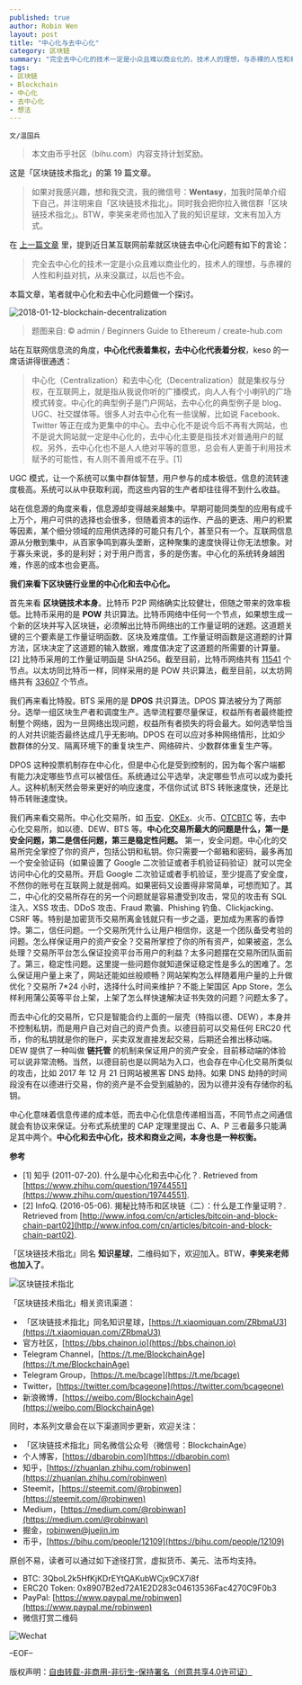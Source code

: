 ```yaml
---
published: true
author: Robin Wen
layout: post
title: "中心化与去中心化"
category: 区块链
summary: "完全去中心化的技术一定是小众且难以商业化的，技术人的理想，与赤裸的人性和利益对抗，从来没赢过，以后也不会。中心化交易所最大的问题是什么，第一是安全问题，第二是信任问题，第三是稳定性问题。而去中心化的交易所，它只是智能合约上面的一层壳（特指以德、DEW），本身并不控制私钥，而是用户自己对自己的资产负责。中心化意味着信息传递的成本低，而去中心化信息传递相当高，不同节点之间通信就会有协议来保证。分布式系统里的 CAP 定理里提出 C、A、P 三者最多只能满足其中两个。中心化和去中心化，技术和商业之间，本身也是一种权衡。"
tags:
- 区块链
- Blockchain
- 中心化
- 去中心化
- 想法
---
```


`文/温国兵`

> 本文由币乎社区（bihu.com）内容支持计划奖励。

这是「区块链技术指北」的第 19 篇文章。

> 如果对我感兴趣，想和我交流，我的微信号：**Wentasy**，加我时简单介绍下自己，并注明来自「区块链技术指北」。同时我会把你拉入微信群「区块链技术指北」。BTW，李笑来老师也加入了我的知识星球，文末有加入方式。

在 [上一篇文章](https://dbarobin.com/2018/01/10/blockchain-opportunity) 里，提到近日某互联网前辈就区块链去中心化问题有如下的言论：

> 完全去中心化的技术一定是小众且难以商业化的，技术人的理想，与赤裸的人性和利益对抗，从来没赢过，以后也不会。

本篇文章，笔者就中心化和去中心化问题做一个探讨。

![2018-01-12-blockchain-decentralization](https://cdn.wenguobing.com/ZRMkSIC.jpg)

> 题图来自: © admin / Beginners Guide to Ethereum / create-hub.com

站在互联网信息流的角度，**中心化代表着集权，去中心化代表着分权**，keso 的一席话讲得很通透：

> 中心化（Centralization）和去中心化（Decentralization）就是集权与分权，在互联网上，就是指从我说你听的广播模式，向人人有个小喇叭的广场模式转变。中心化的典型例子是门户网站，去中心化的典型例子是 blog、UGC、社交媒体等。很多人对去中心化有一些误解，比如说 Facebook、Twitter 等正在成为更集中的中心。去中心化不是说今后不再有大网站，也不是说大网站就一定是中心化的，去中心化主要是指技术对普通用户的赋权。另外，去中心化也不是人人绝对平等的意思，总会有人更善于利用技术赋予的可能性，有人则不善用或不在乎。[1]

UGC 模式，让一个系统可以集中群体智慧，用户参与的成本极低，信息的流转速度极高。系统可以从中获取利润，而这些内容的生产者却往往得不到什么收益。

站在信息源的角度来看，信息源却变得越来越集中。早期可能同类型的应用有成千上万个，用户可供的选择也会很多，但随着资本的运作、产品的更迭、用户的积累等因素，某个细分领域的应用供选择的可能只有几个，甚至只有一个。互联网信息源从分散到集中，从百家争鸣到寡头垄断，这种聚集的速度快得让你无法想象。对于寡头来说，多的是利好；对于用户而言，多的是伤害。中心化的系统转身越困难，作恶的成本也会更高。

**我们来看下区块链行业里的中心化和去中心化。**

首先来看 **区块链技术本身**。比特币 P2P 网络确实比较健壮，但随之带来的效率极低。比特币采用的是 **POW** 共识算法。比特币网络中任何一个节点，如果想生成一个新的区块并写入区块链，必须解出比特币网络出的工作量证明的迷题。这道题关键的三个要素是工作量证明函数、区块及难度值。工作量证明函数是这道题的计算方法，区块决定了这道题的输入数据，难度值决定了这道题的所需要的计算量。[2] 比特币采用的工作量证明函是 SHA256。截至目前，比特币网络共有 [11541](https://bitnodes.earn.com) 个节点。以太坊同比特币一样，同样采用的是 POW 共识算法，截至目前，以太坊网络共有 [33607](https://www.ethernodes.org) 个节点。

我们再来看比特股。BTS 采用的是 **DPOS** 共识算法。DPOS 算法被分为了两部分。选举一组区块生产者和调度生产。选举流程要尽量保证，权益所有者最终能控制整个网络，因为一旦网络出现问题，权益所有者损失的将会最大。如何选举恰当的人对共识能否最终达成几乎无影响。DPOS 在可以应对多种网络情形，比如少数群体的分叉、隔离环境下的重复块生产、网络碎片、少数群体重复生产等。

DPOS 这种投票机制存在中心化，但是中心化是受到控制的，因为每个客户端都有能力决定哪些节点可以被信任。系统通过公平选举，决定哪些节点可以成为委托人。这种机制天然会带来更好的响应速度，不信你试试 BTS 转账速度快，还是比特币转账速度快。

我们再来看交易所。中心化交易所，如 [币安](https://www.binance.com/?ref=11190872)、[OKEx](https://www.okex.com/share/invite/3956Ew.do)、火币、[OTCBTC](https://otcbtc.com/referrals/ROBINWENIO) 等，去中心化交易所，如以德、DEW、BTS 等。**中心化交易所最大的问题是什么，第一是安全问题，第二是信任问题，第三是稳定性问题。** 第一，安全问题。中心化的交易所完全掌控了你的资产，包括公钥和私钥。你只需要一个邮箱和密码，最多再加一个安全验证码（如果设置了 Google 二次验证或者手机验证码验证）就可以完全访问中心化的交易所。开启 Google 二次验证或者手机验证，至少提高了安全度，不然你的账号在互联网上就是弱鸡。如果密码又设置得非常简单，可想而知了。其二，中心化的交易所存在的另一个问题就是容易遭受到攻击，常见的攻击有 SQL 注入、XSS 攻击、DDoS 攻击、Fraud 欺骗、Phishing 钓鱼、Clickjacking、CSRF 等。特别是加密货币交易所离金钱就只有一步之遥，更加成为黑客的香饽饽。第二，信任问题。一个交易所凭什么让用户相信你，这是一个团队备受考验的问题。怎么样保证用户的资产安全？交易所掌控了你的所有资产，如果被盗，怎么处理？交易所平台怎么保证投资平台币用户的利益？太多问题摆在交易所团队面前了。第三，稳定性问题。这里提一些问题你就知道保证稳定性是多么的困难了。怎么保证用户量上来了，网站还能如丝般顺畅？网站架构怎么样随着用户量的上升做优化？交易所 7*24 小时，选择什么时间来维护？不能上架国区 App Store，怎么样利用蒲公英等平台上架，上架了怎么样快速解决证书失效的问题？问题太多了。

而去中心化的交易所，它只是智能合约上面的一层壳（特指以德、DEW），本身并不控制私钥，而是用户自己对自己的资产负责。以德目前可以交易任何 ERC20 代币，你的私钥就是你的账户，买卖双发直接发起交易，后期还会推出移动端。DEW 提供了一种叫做 **链托管** 的机制来保证用户的资产安全，目前移动端的体验可以说非常流畅。当然，以德目前也是以网站为入口，也会存在中心化交易所类似的攻击，比如 2017 年 12 月 21 日网站被黑客 DNS 劫持。如果 DNS 劫持的时间段没有在以德进行交易，你的资产是不会受到威胁的，因为以德并没有存储你的私钥。

中心化意味着信息传递的成本低，而去中心化信息传递相当高，不同节点之间通信就会有协议来保证。分布式系统里的 CAP 定理里提出 C、A、P 三者最多只能满足其中两个。**中心化和去中心化，技术和商业之间，本身也是一种权衡。**

**参考**

* [1] 知乎 (2011-07-20). 什么是中心化和去中心化？. Retrieved from [https://www.zhihu.com/question/19744551](https://www.zhihu.com/question/19744551).
* [2] InfoQ. (2016-05-06). 揭秘比特币和区块链（二）：什么是工作量证明？. Retrieved from [http://www.infoq.com/cn/articles/bitcoin-and-block-chain-part02](http://www.infoq.com/cn/articles/bitcoin-and-block-chain-part02).

「区块链技术指北」同名 **知识星球**，二维码如下，欢迎加入。BTW，**李笑来老师也加入了**。

![区块链技术指北](https://cdn.wenguobing.com/pQxlDqF.jpg)

「区块链技术指北」相关资讯渠道：

* 「区块链技术指北」同名知识星球，[https://t.xiaomiquan.com/ZRbmaU3](https://t.xiaomiquan.com/ZRbmaU3)
* 官方社区，[https://bbs.chainon.io](https://bbs.chainon.io)
* Telegram Channel，[https://t.me/BlockchainAge](https://t.me/BlockchainAge)
* Telegram Group，[https://t.me/bcage](https://t.me/bcage)
* Twitter，[https://twitter.com/bcageone](https://twitter.com/bcageone)
* 新浪微博，[https://weibo.com/BlockchainAge](https://weibo.com/BlockchainAge)

同时，本系列文章会在以下渠道同步更新，欢迎关注：

* 「区块链技术指北」同名微信公众号（微信号：BlockchainAge）
* 个人博客，[https://dbarobin.com](https://dbarobin.com)
* 知乎，[https://zhuanlan.zhihu.com/robinwen](https://zhuanlan.zhihu.com/robinwen)
* Steemit，[https://steemit.com/@robinwen](https://steemit.com/@robinwen)
* Medium，[https://medium.com/@robinwan](https://medium.com/@robinwan)
* 掘金，[robinwen@juejin.im](https://juejin.im/user/5673ccae60b2260ee435f89a/posts)
* 币乎，[https://bihu.com/people/12109](https://bihu.com/people/12109)

原创不易，读者可以通过如下途径打赏，虚拟货币、美元、法币均支持。

* BTC: 3QboL2k5HfKjKDrEYtQAKubWCjx9CX7i8f
* ERC20 Token: 0x8907B2ed72A1E2D283c04613536Fac4270C9F0b3
* PayPal: [https://www.paypal.me/robinwen](https://www.paypal.me/robinwen)
* 微信打赏二维码

![Wechat](https://cdn.wenguobing.com/SzoNl5b.jpg)

–EOF–

版权声明：[自由转载-非商用-非衍生-保持署名（创意共享4.0许可证）](http://creativecommons.org/licenses/by-nc-nd/4.0/deed.zh)
